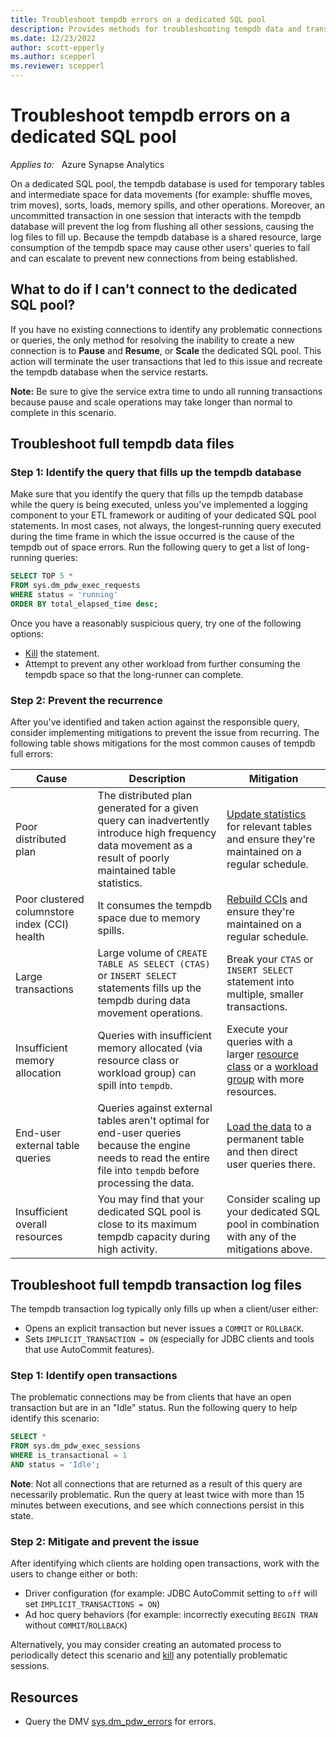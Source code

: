 ```yaml
---
title: Troubleshoot tempdb errors on a dedicated SQL pool
description: Provides methods for troubleshooting tempdb data and transaction log full errors on a dedicated SQL pool.
ms.date: 12/23/2022
author: scott-epperly
ms.author: scepperl
ms.reviewer: scepperl
---
```


# Troubleshoot tempdb errors on a dedicated SQL pool

_Applies to:_ &nbsp; Azure Synapse Analytics

On a dedicated SQL pool, the tempdb database is used for temporary tables and intermediate space for data movements (for example: shuffle moves, trim moves), sorts, loads, memory spills, and other operations. Moreover, an uncommitted transaction in one session that interacts with the tempdb database will prevent the log from flushing all other sessions, causing the log files to fill up. Because the tempdb database is a shared resource, large consumption of the tempdb space may cause other users' queries to fail and can escalate to prevent new connections from being established.

## What to do if I can't connect to the dedicated SQL pool?

If you have no existing connections to identify any problematic connections or queries, the only method for resolving the inability to create a new connection is to **Pause** and **Resume**, or **Scale** the dedicated SQL pool. This action will terminate the user transactions that led to this issue and recreate the tempdb database when the service restarts.

**Note:** Be sure to give the service extra time to undo all running transactions because pause and scale operations may take longer than normal to complete in this scenario.

## Troubleshoot full tempdb data files

### Step 1: Identify the query that fills up the tempdb database

Make sure that you identify the query that fills up the tempdb database while the query is being executed, unless you've implemented a logging component to your ETL framework or auditing of your dedicated SQL pool statements. In most cases, not always, the longest-running query executed during the time frame in which the issue occurred is the cause of the tempdb out of space errors. Run the following query to get a list of long-running queries:

```sql
SELECT TOP 5 *
FROM sys.dm_pdw_exec_requests
WHERE status = 'running'
ORDER BY total_elapsed_time desc;
```

Once you have a reasonably suspicious query, try one of the following options:

- [Kill](/sql/t-sql/language-elements/kill-transact-sql) the statement.
- Attempt to prevent any other workload from further consuming the tempdb space so that the long-runner can complete.

### Step 2: Prevent the recurrence

After you've identified and taken action against the responsible query, consider implementing mitigations to prevent the issue from recurring. The following table shows mitigations for the most common causes of tempdb full errors:

| Cause | Description | Mitigation |
|--------|-------------|------------|
| Poor distributed plan | The distributed plan generated for a given query can inadvertently introduce high frequency data movement as a result of poorly maintained table statistics. | [Update statistics](/troubleshoot/azure/synapse-analytics/dedicated-sql/dsql-perf-stats-accuracy) for relevant tables and ensure they're maintained on a regular schedule. |
| Poor clustered columnstore index (CCI) health | It consumes the tempdb space due to memory spills. | [Rebuild CCIs](/troubleshoot/azure/synapse-analytics/dedicated-sql/dsql-perf-cci-health) and ensure they're maintained on a regular schedule. |
| Large transactions | Large volume of `CREATE TABLE AS SELECT (CTAS)` or `INSERT SELECT` statements fills up the tempdb during data movement operations. | Break your `CTAS` or `INSERT SELECT` statement into multiple, smaller transactions. |
| Insufficient memory allocation | Queries with insufficient memory allocated (via resource class or workload group) can spill into `tempdb`. | Execute your queries with a larger [resource class](/azure/synapse-analytics/sql-data-warehouse/resource-classes-for-workload-management) or a [workload group](/azure/synapse-analytics/sql-data-warehouse/sql-data-warehouse-workload-isolation) with more resources. |
| End-user external table queries | Queries against external tables aren't optimal for end-user queries because the engine needs to read the entire file into `tempdb` before processing the data. |  [Load the data](/azure/sql-data-warehouse/sql-data-warehouse-best-practices#load-then-query-external-tables) to a permanent table and then direct user queries there. |
| Insufficient overall resources | You may find that your dedicated SQL pool is close to its maximum tempdb capacity during high activity. | Consider scaling up your dedicated SQL pool in combination with any of the mitigations above. |

## Troubleshoot full tempdb transaction log files

The tempdb transaction log typically only fills up when a client/user either:

- Opens an explicit transaction but never issues a `COMMIT` or `ROLLBACK`.
- Sets `IMPLICIT_TRANSACTION = ON` (especially for JDBC clients and tools that use AutoCommit features).

### Step 1: Identify open transactions

The problematic connections may be from clients that have an open transaction but are in an "Idle" status. Run the following query to help identify this scenario:

```sql
SELECT *
FROM sys.dm_pdw_exec_sessions
WHERE is_transactional = 1
AND status = 'Idle';
```

**Note**: Not all connections that are returned as a result of this query are necessarily problematic. Run the query at least twice with more than 15 minutes between executions, and see which connections persist in this state.

### Step 2: Mitigate and prevent the issue

After identifying which clients are holding open transactions, work with the users to change either or both:

- Driver configuration (for example: JDBC AutoCommit setting to `off` will set `IMPLICIT_TRANSACTIONS = ON`)
- Ad hoc query behaviors (for example: incorrectly executing `BEGIN TRAN` without `COMMIT`/`ROLLBACK`)

Alternatively, you may consider creating an automated process to periodically detect this scenario and [kill](/sql/t-sql/language-elements/kill-transact-sql) any potentially problematic sessions.

## Resources

- Query the DMV [sys.dm_pdw_errors](/sql/relational-databases/system-dynamic-management-views/sys-dm-pdw-errors-transact-sql?view=azure-sqldw-latest&preserve-view=true) for errors.
